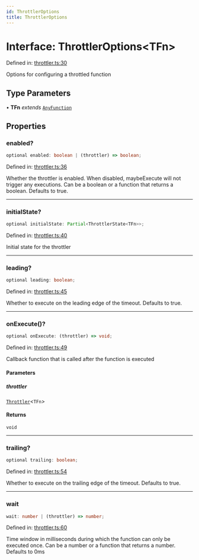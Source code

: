 ```yaml
---
id: ThrottlerOptions
title: ThrottlerOptions
---
```


<!-- DO NOT EDIT: this page is autogenerated from the type comments -->

# Interface: ThrottlerOptions\<TFn\>

Defined in: [throttler.ts:30](https://github.com/TanStack/pacer/blob/main/packages/pacer/src/throttler.ts#L30)

Options for configuring a throttled function

## Type Parameters

• **TFn** *extends* [`AnyFunction`](../../type-aliases/anyfunction.md)

## Properties

### enabled?

```ts
optional enabled: boolean | (throttler) => boolean;
```

Defined in: [throttler.ts:36](https://github.com/TanStack/pacer/blob/main/packages/pacer/src/throttler.ts#L36)

Whether the throttler is enabled. When disabled, maybeExecute will not trigger any executions.
Can be a boolean or a function that returns a boolean.
Defaults to true.

***

### initialState?

```ts
optional initialState: Partial<ThrottlerState<TFn>>;
```

Defined in: [throttler.ts:40](https://github.com/TanStack/pacer/blob/main/packages/pacer/src/throttler.ts#L40)

Initial state for the throttler

***

### leading?

```ts
optional leading: boolean;
```

Defined in: [throttler.ts:45](https://github.com/TanStack/pacer/blob/main/packages/pacer/src/throttler.ts#L45)

Whether to execute on the leading edge of the timeout.
Defaults to true.

***

### onExecute()?

```ts
optional onExecute: (throttler) => void;
```

Defined in: [throttler.ts:49](https://github.com/TanStack/pacer/blob/main/packages/pacer/src/throttler.ts#L49)

Callback function that is called after the function is executed

#### Parameters

##### throttler

[`Throttler`](../../classes/throttler.md)\<`TFn`\>

#### Returns

`void`

***

### trailing?

```ts
optional trailing: boolean;
```

Defined in: [throttler.ts:54](https://github.com/TanStack/pacer/blob/main/packages/pacer/src/throttler.ts#L54)

Whether to execute on the trailing edge of the timeout.
Defaults to true.

***

### wait

```ts
wait: number | (throttler) => number;
```

Defined in: [throttler.ts:60](https://github.com/TanStack/pacer/blob/main/packages/pacer/src/throttler.ts#L60)

Time window in milliseconds during which the function can only be executed once.
Can be a number or a function that returns a number.
Defaults to 0ms
